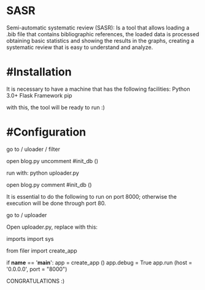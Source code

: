 # SASR
Semi-automatic systematic review (SASR): Is a tool that allows loading a .bib file that contains bibliographic references, the loaded data is processed obtaining basic statistics and showing the results in the graphs, creating a systematic review that is easy to understand and analyze. 

# #Installation
It is necessary to have a machine that has the following facilities:
Python 3.0+
Flask Framework
pip

with this, the tool will be ready to run :)

# #Configuration

go to / uloader / filter

open blog.py
uncomment
#init_db ()
 
run with: python uploader.py

open blog.py
comment
#init_db ()


It is essential to do the following to run on port 8000; otherwise the execution will be done through port 80.

go to / uploader

Open uploader.py, replace with this:

imports
import sys

from filer import create_app

if __name__ == '__main__':
    app = create_app ()
    app.debug = True
    app.run (host = '0.0.0.0', port = "8000")
    
    
CONGRATULATIONS :)

